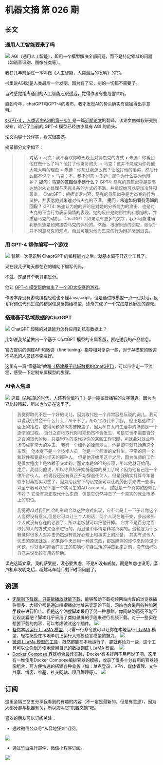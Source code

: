 # 机器文摘 第 026 期

## 长文
### 通用人工智能要来了吗
![](2023-03-29-09-37-08.png)
AGI（通用人工智能），即用一个模型解决全部问题，而不是特定领域的问题（如语音识别、图像分类等）。

我在几年前读过一本叫做《人工智能，人类最后的发明》的书。

书里说AGI就是人类最后一个发明，因为有了它，别的一切都不需要了。

当时感觉距离通用的人工智能还很遥远，觉得作者有些危言耸听。

直到今年，chatGPT和GPT-4的发布，我才发觉AI的势头确实有些猛得出乎意料。

[《 GPT-4 ，人类迈向AGI的第一步》](https://orangeblog.notion.site/GPT-4-8fc50010291d47efb92cbbd668c8c893)是一篇[近期论文](https://arxiv.org/pdf/2303.12712v1.pdf)的翻译，该论文由微软研究院发布，论证了当前的 GPT-4 模型已经初步具有 AGI 的苗头。

论文内容十分详实，看完很震撼。

摘录部分文字如下：
  >> **对话**
    > 马克：我不喜欢你昨天晚上对待杰克的方式
    > 朱迪：你看到他在做什么了吗？他打了他哥哥的头!
    > 马克：这并不能成为你对他大喊大叫的理由
    > 朱迪：你想让我怎么做？让他打他的弟弟，然后什么都不说？
    > 马克：不，我不同意
    > 朱迪：那你为什么要为他辩护？
  > **提问：马克的意图似乎是什么？**
  > GPT4: 马克的意图似乎是要表达他对朱迪处理与杰克关系的方式的不满，并建议她可以更加冷静和尊重。
  >ChatGPT：根据谈话内容，马克的意图似乎是为杰克的行为辩护，并表达他对朱迪对待杰克的不满。
  > **提问：朱迪如何看待汤姆的回应？**
  > GPT4: 朱迪认为他的评论是对她的分析能力的攻击，也是对杰克的不当行为表示同情的表现。她的反应是防御性的和愤怒的，并质疑马克的动机。
  > ChatGPT：如果没有更多的文字，我不可能准确判断朱迪是如何接受马克的评论的。然而，根据朱迪的回应，她似乎并不同意马克的观点，而且可能对他为杰克的行为辩护感到沮丧。

### 用 GPT-4 帮你编写一个游戏
![](2023-03-29-10-02-56.png)
我第一次见识到 ChaptGPT 的编程能力之后，就基本离不开这个工具了。

现在我几乎每天都在它的辅助下编写代码。

不过，这里有个老哥更过分。

他让 [GPT-4 模型帮他做出了一个3D太空赛跑游戏](https://twitter-thread.com/t/1637592014446551040)。

作者本身没有游戏编程经验也不懂Javascript，但是通过跟模型一点一点对话，反复将调试代码生成的错误信息反馈给模型，逐渐完成了一个完成度还挺高的游戏。

### 搭建基于私域数据的ChatGPT 
![](2023-03-29-10-12-24.png)
ChatGPT 超强的对话能力怎样应用到私有数据上？

比如说我希望做出一个基于 ChatGPT 模型的专属客服，要吃透我的产品信息。

官方提供的训练API和微调（fine tuning）指导相对复杂一些，对于AI模型的微调不熟悉的人员还不够友好。

这里有一篇“零基础”教程[《搭建基于私域数据的ChatGPT》](https://mp.weixin.qq.com/s/naiVMuXHAScRb_jSEJN3zg)，可以带你走一下流程，感受一下定制专属模型的步骤。

### AI令人焦虑
![](2023-03-29-10-21-37.png)
这篇[《AI狂飙的时代，人还有价值吗？》](https://mp.weixin.qq.com/s/7H1FrwbQvsh0HD9z90L0wg)是一期语音播客的文字转译，因为内容比较精彩，所以也收录在这里了。

> 我觉得取代不是一个好的词儿，因为取代是一个非常容易反驳的词儿。我可以说我仍然会干什么什么，AI干不了，所以它取代不了我。
> 但正是这种字面上的抬杠，使得问题的本质被掩盖了，因为AI在人的生活中的渗透是一个逐渐的过程。
> 百分之百地取代你可能仍然不会发生，可是它也不需要百分之百的取代掉你，只要50%的取代掉你的某些工作职能，AI就会对就业市场形成非常大的冲击。
> 我有一个纽约的律师朋友，他是很早就开始用这个东西。
> 他本身不是一个技术人员，他是一个标准的文科生，平常的用一个新软件都要紧张半天的那种人。
> 但是他开始用这个之后，因为律师的工作是很大程度上是依赖于文本的，而文本是GPT的长项，所以他就开始用。
> 之后，我就问他说，所以你真的开始辞退你的员工了吗？因为他自己是一个律所合伙人。
> 他说我还没有真正开始辞退任何人，但是我确实打算今年暑假不用再招实习生了，因为给我省下的活完全可以让我腾出手来做一些事，以至于我可以省下招一个实习生的AD account。 
> 这就是一个真实的影响对不对？
> 它没有真正取代什么东西，但是它仍然冲击了一个真实的就业市场上的职位。
> 
> 我觉得AI对我们社会的影响会以这种方式出现，它不会马上一下子让你这个人变得没有意义,但是它可以让三个人的活，两个人现在能干完，多出来那个人就没有存在的必要了，所以老板就可以把他开掉。
> 它并不是百分之百取代的人的方式来逐渐进行的，而且这个事情是非常真实的。这也是为什么我觉得很多人对冲击仍然没有做好心理上和事实上的准备。
> 其实有点令人忧虑的原因就是，如果你今天还用一种这东西，都是媒体的炒作来对待这个问题，你就很可能会在真正的影响你切身生活的冲击到来之前，没有做好对自己来说比较有用的帮助。

读完这篇文章，我的感受是，没必要焦虑，不是AI没有威胁，而是焦虑也没用，蒸汽机车发明之后，超越马车就只剩下时间问题了。

## 资源
  - [无限制下载器，只要能播放就能下载](https://greasyfork.org/zh-CN/scripts/445751-unlimited-downloader)，能够帮助下载视频网站内容的浏览器插件很多，大部分都是通过嗅探播放地址来实现的下载，网站也会采用各种加密手段来进行阻止。但是这个油猴脚本采用了另一种思路。你网站防再死不能不让观众看吧？脚本几乎采用了类似录屏的手段来进行视频下载。对于一些实在想要下载的内容，可以考虑试试这个插件。
  ![](2023-03-29-10-34-53.png)
  - [帮你本地运行 LLaMA 模型](https://github.com/cocktailpeanut/dalai)，只需一行命令就可以让你在本地运行 [LLaMA](https://github.com/ggerganov/llama.cpp) 模型，轻松感受在本地单机上运行大规模语言模型的魅力。
  ![](2023-03-29-10-40-09.png)
  - [微调 LLaMa 模型的工具](https://github.com/lxe/simple-llama-finetuner)，既然都能在本地运行了，那就再给力一些，这个工具可以让你很方便地使用自己的数据训练 LLaMA 模型。
  ![](2023-03-29-10-42-04.png)
  - [Docker Compose 容器组合最佳实践](https://github.com/Haxxnet/Compose-Examples)，Docker有多好用不用再说了吧，这里有一堆使用Docker Compose编排容器的模板，收录了很多十分有用的容器镜像组合，可方便快速的搭建各种业务（如：单点登录、VPN、媒体管理、文件共享、博客、维基、社交网站、项目管理等）。
  ![](2023-03-29-10-46-53.png)

## 订阅
这里会隔三岔五分享我看到的有趣的内容（不一定是最新的，但是有意思），因为大部分都与机器有关，所以先叫它“机器文摘”吧。

喜欢的朋友可以订阅关注：

- 通过微信公众号“从容地狂奔”订阅。

![](../weixin.jpg)

- 通过[竹白](https://zhubai.love/)进行邮件、微信小程序订阅。

![](../zhubai.jpg)